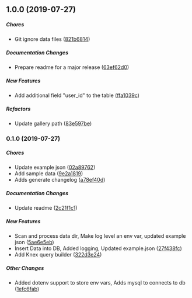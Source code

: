 ## 1.0.0 (2019-07-27)

##### Chores

*  Git ignore data files ([821b6814](https://github.com/wchen02/loader/commit/821b6814ab3f682a490c0c644cda890a79791e51))

##### Documentation Changes

*  Prepare readme for a major release ([63ef62d0](https://github.com/wchen02/loader/commit/63ef62d0349a70ee94b0c4ef4a14d4d01a258120))

##### New Features

*  Add additional field "user_id" to the table ([ffa1039c](https://github.com/wchen02/loader/commit/ffa1039c681aa9fa37477ad6b15fbdc6b3bae4ad))

##### Refactors

*  Update gallery path ([83e597be](https://github.com/wchen02/loader/commit/83e597befff5da045132d9ee721623bc2fff3141))

### 0.1.0 (2019-07-27)

##### Chores

*  Update example json ([02a89762](https://github.com/wchen02/loader/commit/02a89762398d979d854854bed980d476101d10b0))
*  Add sample data ([9e2a1819](https://github.com/wchen02/loader/commit/9e2a1819b4e85cfcfd1960c8255a81403ed2d69d))
*  Adds generate changelog ([a78ef40d](https://github.com/wchen02/loader/commit/a78ef40d52a5e08a46a55db273df5df02456688a))

##### Documentation Changes

*  Update readme ([2c21f1c1](https://github.com/wchen02/loader/commit/2c21f1c1324bbce06b2013c9ea5e09fcfaab516e))

##### New Features

*  Scan and process data dir, Make log level an env var, updated example json ([5ae6e5eb](https://github.com/wchen02/loader/commit/5ae6e5eb877376154cda0b7666a4032aa1223af6))
*  Insert Data into DB, Added logging, Updated example.json ([27f438fc](https://github.com/wchen02/loader/commit/27f438fc4625ec89bc0a12c366c333911d93dd8f))
*  Add Knex query builder ([322d3e24](https://github.com/wchen02/loader/commit/322d3e24c86ce210cd93fb4f57721e6fd662d0c2))

##### Other Changes

*  Added dotenv support to store env vars, Adds mysql to connects to db ([1efc6fab](https://github.com/wchen02/loader/commit/1efc6fab93aed82f8f4319a9285478894d8f0557))

